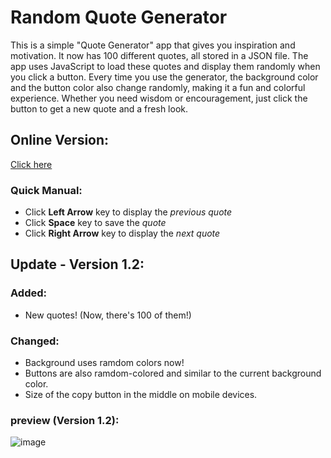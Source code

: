 # Random Quote Generator

This is a simple "Quote Generator" app that gives you inspiration and motivation. It now has 100 different quotes, all stored in a JSON file. The app uses JavaScript to load these quotes and display them randomly when you click a button. Every time you use the generator, the background color and the button color also change randomly, making it a fun and colorful experience. Whether you need wisdom or encouragement, just click the button to get a new quote and a fresh look.

## Online Version:
[Click here](https://quote-generator-1234.netlify.app/)

### Quick Manual:
- Click **Left Arrow** key to display the *previous quote*
- Click **Space** key to save the *quote*
- Click **Right Arrow** key to display the *next quote*

## Update - Version 1.2:

### Added: 
- New quotes! (Now, there's 100 of them!)

### Changed:
- Background uses ramdom colors now!
- Buttons are also ramdom-colored and similar to the current background color.
- Size of the copy button in the middle on mobile devices.

### preview (Version 1.2):
![image](https://github.com/user-attachments/assets/b29e631f-d5ca-4321-8fff-964e54b1dccc)
